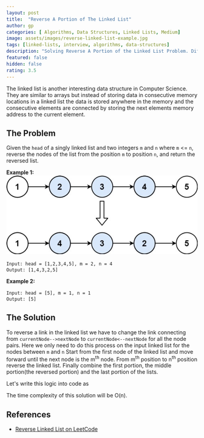 ```yaml
---
layout: post
title:  "Reverse A Portion of The Linked List"
author: gp
categories: [ Algorithms, Data Structures, Linked Lists, Medium]
image: assets/images/reverse-linked-list-example.jpg
tags: [linked-lists, interview, algorithms, data-structures]
description: "Solving Reverse A Portion of the Linked List Problem. Different approaches to solve the problem and their curresponding time and space complexities explained."
featured: false
hidden: false
rating: 3.5
---
```


The linked list is another interesting data structure in Computer Science. They are similar to arrays but instead of storing data in consecutive memory locations in a linked list the data is stored anywhere in the memory and the consecutive elements are connected by storing the next elements memory address to the current element.


## The Problem
Given the `head` of a singly linked list and two integers `m` and `n` where `m` <= `n`, reverse the nodes of the list from the position `m` to position `n`, and return the reversed list.
  

**Example 1:**
<img src="/assets/images/reverse-linked-list-example.jpg">
```
Input: head = [1,2,3,4,5], m = 2, n = 4
Output: [1,4,3,2,5]
```
**Example 2:**
```
Input: head = [5], m = 1, n = 1
Output: [5]
```
  
## The Solution

To reverse a link in the linked list we have to change the link connecting from `currentNode-->nextNode` to `currentNode<--nextNode` for all the node pairs.  Here we only need to do this process on the input linked list for the nodes between `m` and `n`
Start from the first node of the linked list and move forward until the next node is the m<sup>th</sup> node.
From m<sup>th</sup> position to n<sup>th</sup> position reverse the linked list.
Finally combine the first portion, the middle portion(the reversed portion) and the last portion of the lists.

Let's write this logic into code as
<script src="http://gist-it.appspot.com/https://github.com/vishnu-gp/algorithm-ds/blob/master/Excercises/LinkedLists/01_ReversePartOfLinkedList/Solution.js?slice=7:29"></script>

The time complexity of this solution will be O(n).

## References
-  <a target="_blank" href="https://leetcode.com/problems/reverse-linked-list-ii/">Reverse Linked List on LeetCode</a>
